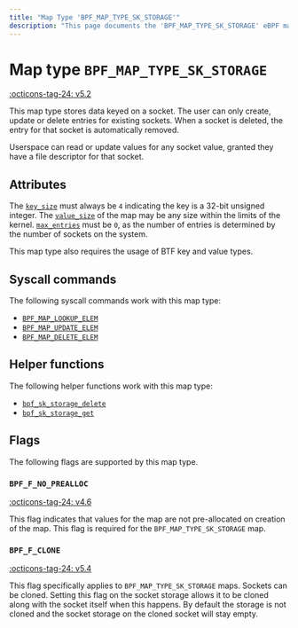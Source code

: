 ```yaml
---
title: "Map Type 'BPF_MAP_TYPE_SK_STORAGE'"
description: "This page documents the 'BPF_MAP_TYPE_SK_STORAGE' eBPF map type, including its definition, usage, program types that can use it, and examples."
---
```

# Map type `BPF_MAP_TYPE_SK_STORAGE`

<!-- [FEATURE_TAG](BPF_MAP_TYPE_SK_STORAGE) -->
[:octicons-tag-24: v5.2](https://github.com/torvalds/linux/commit/6ac99e8f23d4b10258406ca0dd7bffca5f31da9d)
<!-- [/FEATURE_TAG] -->

This map type stores data keyed on a socket. The user can only create, update or delete entries for existing sockets. When a socket is deleted, the entry for that socket is automatically removed.

Userspace can read or update values for any socket value, granted they have a file descriptor for that socket.

## Attributes

The [`key_size`](../syscall/BPF_MAP_CREATE.md#key_size) must always be `4` indicating the key is a 32-bit unsigned integer. The [`value_size`](../syscall/BPF_MAP_CREATE.md#value_size) of the map may be any size within the limits of the kernel. [`max_entries`](../syscall/BPF_MAP_CREATE.md#max_entries) must be `0`, as the number of entries is determined by the number of sockets on the system.

This map type also requires the usage of BTF key and value types.

## Syscall commands

The following syscall commands work with this map type:

* [`BPF_MAP_LOOKUP_ELEM`](../syscall/BPF_MAP_LOOKUP_ELEM.md)
* [`BPF_MAP_UPDATE_ELEM`](../syscall/BPF_MAP_UPDATE_ELEM.md)
* [`BPF_MAP_DELETE_ELEM`](../syscall/BPF_MAP_DELETE_ELEM.md)

## Helper functions

The following helper functions work with this map type:

<!-- DO NOT EDIT MANUALLY -->
<!-- [MAP_HELPER_FUNC_REF] -->
 * [`bpf_sk_storage_delete`](../helper-function/bpf_sk_storage_delete.md)
 * [`bpf_sk_storage_get`](../helper-function/bpf_sk_storage_get.md)
<!-- [/MAP_HELPER_FUNC_REF] -->

## Flags

The following flags are supported by this map type.

### `BPF_F_NO_PREALLOC`

[:octicons-tag-24: v4.6](https://github.com/torvalds/linux/commit/6c90598174322b8888029e40dd84a4eb01f56afe)

This flag indicates that values for the map are not pre-allocated on creation of the map. This flag is required for the `BPF_MAP_TYPE_SK_STORAGE` map.

### `BPF_F_CLONE`

<!-- [FEATURE_TAG](BPF_F_CLONE) -->
[:octicons-tag-24: v5.4](https://github.com/torvalds/linux/commit/8f51dfc73bf181f2304e1498f55d5f452e060cbe)
<!-- [/FEATURE_TAG] -->

This flag specifically applies to `BPF_MAP_TYPE_SK_STORAGE` maps. Sockets can be cloned. Setting this flag on the socket storage allows it to be cloned along with the socket itself when this happens. By default the storage is not cloned and the socket storage on the cloned socket will stay empty.
